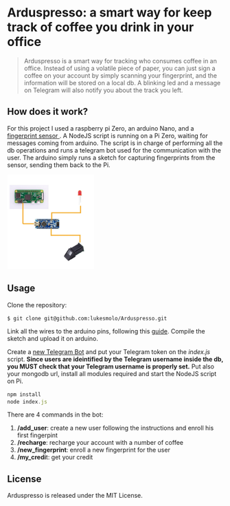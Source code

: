 # Arduspresso: a smart way for keep track of coffee you drink in your office


> Arduspresso is a smart way for tracking who consumes coffee in an office.
Instead of using a volatile piece of paper, you can just sign a coffee on your
account by simply scanning your fingerprint, and the information will be stored on a
local db. A blinking led and a message on Telegram will also notify you about the track you left.


## How does it work?
For this project I used a raspberry pi Zero, an arduino Nano, and a [fingerprint
sensor ](https://www.adafruit.com/product/751).
A NodeJS script is running on a Pi Zero, waiting for messages coming from arduino. The script is in charge of performing all the db operations and runs a telegram bot used for the communication with the user.
The arduino simply runs a sketch for capturing fingerprints from the sensor,
sending them back to the Pi.

<img src="/pics/final_img.jpg " width="40%">


## Usage
Clone the repository:
```
$ git clone git@github.com:lukesmolo/Arduspresso.git
```
Link all the wires to the arduino pins, following this [guide](https://learn.adafruit.com/adafruit-optical-fingerprint-sensor/overview).
Compile the sketch and upload it on arduino.


Create a [new Telegram Bot](https://core.telegram.org/bots#3-how-do-i-create-a-bot) and put your
Telegram token on the <i>index.js</i> script.
<b>Since users are ideintified by the Telegram username inside the db, you MUST
check that your Telegram username is properly set.</b>
Put also your mongodb url, install all modules required and start the NodeJS script on Pi.

```javascript
npm install
node index.js
```
There are 4 commands in the bot:
1. <b>/add\_user</b>: create a new user following the instructions and enroll his first
   fingerpint
2. <b>/recharge</b>: recharge your account with a number of coffee
3. <b>/new\_fingerprint</b>: enroll a new fingerprint for the user
4. <b>/my\_credi</b>t: get your credit

## License
Arduspresso is released under the MIT License.


